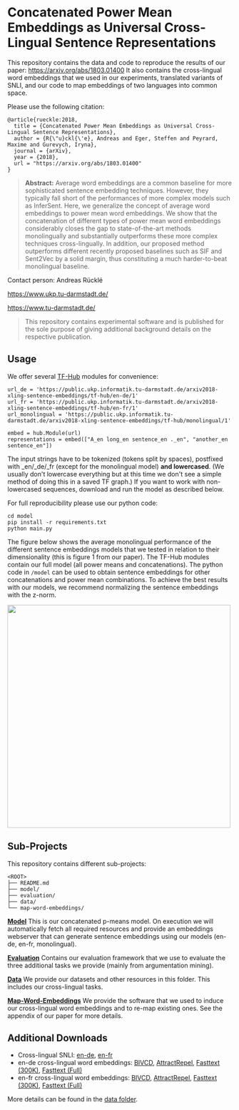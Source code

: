 # Concatenated Power Mean Embeddings as Universal Cross-Lingual Sentence Representations

This repository contains the data and code to reproduce the results of our paper: https://arxiv.org/abs/1803.01400 
It also contains the cross-lingual word embeddings that we used in our experiments, translated variants of SNLI, and our code to map embeddings of two languages into common space.

Please use the following citation:

```
@article{rueckle:2018,
  title = {Concatenated Power Mean Embeddings as Universal Cross-Lingual Sentence Representations},
  author = {R{\"u}ckl{\'e}, Andreas and Eger, Steffen and Peyrard, Maxime and Gurevych, Iryna},
  journal = {arXiv},
  year = {2018},
  url = "https://arxiv.org/abs/1803.01400"
}
```

> **Abstract:** Average word embeddings are a common baseline for more sophisticated sentence embedding techniques. However, they typically fall short of the performances of more complex models such as InferSent. Here, we generalize the concept of average word embeddings to power mean word embeddings. We show that the concatenation of different types of power mean word embeddings considerably closes the gap to state-of-the-art methods monolingually and substantially outperforms these more complex techniques cross-lingually. In addition, our proposed method outperforms different recently proposed baselines such as SIF and Sent2Vec by a solid margin, thus constituting a much harder-to-beat monolingual baseline.


Contact person: Andreas Rücklé

https://www.ukp.tu-darmstadt.de/

https://www.tu-darmstadt.de/


> This repository contains experimental software and is published for the sole purpose of giving additional background details on the respective publication. 


## Usage

We offer several [TF-Hub](https://www.tensorflow.org/hub/) modules for convenience:

```
url_de = 'https://public.ukp.informatik.tu-darmstadt.de/arxiv2018-xling-sentence-embeddings/tf-hub/en-de/1'
url_fr = 'https://public.ukp.informatik.tu-darmstadt.de/arxiv2018-xling-sentence-embeddings/tf-hub/en-fr/1'
url_monolingual = 'https://public.ukp.informatik.tu-darmstadt.de/arxiv2018-xling-sentence-embeddings/tf-hub/monolingual/1'

embed = hub.Module(url)
representations = embed(["A_en long_en sentence_en ._en", "another_en sentence_en"])
```

The input strings have to be tokenized (tokens split by spaces), postfixed with _en/_de/_fr (except for the monolingual model) **and lowercased**. (We usually don't lowercase everything but at this time we don't see a simple method of doing this in a saved TF graph.) If you want to work with non-lowercased sequences, download and run the model as described below.


For full reproducibility please use our python code:

```
cd model
pip install -r requirements.txt
python main.py
```


The figure below shows the average monolingual performance of the different sentence embeddings models that we tested in relation to their dimensionality (this is figure 1 from our paper). The TF-Hub modules contain our full model (all power means and concatenations). The python code in ```/model``` can be used to obtain sentence embeddings for other concatenations and power mean combinations. To achieve the best results with our models, we recommend normalizing the sentence embeddings with the z-norm.

<img src="https://github.com/UKPLab/arxiv2018-xling-sentence-embeddings/raw/master/figure-1.png?raw=true" width="500px">


## Sub-Projects

This repository contains different sub-projects:

```
<ROOT>
├── README.md
├── model/
├── evaluation/
├── data/
└── map-word-embeddings/
```

**[Model](model/)**
This is our concatenated p-means model. On execution we will automatically fetch all required resources and provide an embeddings webserver that can generate sentence embeddings using our models (en-de, en-fr, monolingual).

**[Evaluation](evaluation/)**
Contains our evaluation framework that we use to evaluate the three additional tasks we provide (mainly from argumentation mining).

**[Data](data/)**
We provide our datasets and other resources in this folder. This includes our cross-lingual tasks. 

**[Map-Word-Embeddings](map-word-embeddings/)**
We provide the software that we used to induce our cross-lingual word embeddings and to re-map existing ones. See the appendix of our paper for more details.



## Additional Downloads

  * Cross-lingual SNLI: [en-de](https://public.ukp.informatik.tu-darmstadt.de/arxiv2018-xling-sentence-embeddings/translated-snli/en-de-translated-snli-4x.zip), [en-fr](https://public.ukp.informatik.tu-darmstadt.de/arxiv2018-xling-sentence-embeddings/translated-snli/en-fr-translated-snli-4x.zip)
  * en-de cross-lingual word embeddings: [BIVCD](https://public.ukp.informatik.tu-darmstadt.de/arxiv2018-xling-sentence-embeddings/xling-wordembeddings/mapped_bivcd_en_de.txt.gz), [AttractRepel](https://public.ukp.informatik.tu-darmstadt.de/arxiv2018-xling-sentence-embeddings/xling-wordembeddings/mapped_attract_repel_en_de.txt.gz), [Fasttext (300K)](https://public.ukp.informatik.tu-darmstadt.de/arxiv2018-xling-sentence-embeddings/xling-wordembeddings/mapped_fasttext_300k_en_de.txt.gz), [Fasttext (Full)](https://public.ukp.informatik.tu-darmstadt.de/arxiv2018-xling-sentence-embeddings/xling-wordembeddings/mapped_fasttext_en_de.txt.gz)
  * en-fr cross-lingual word embeddings: [BIVCD](https://public.ukp.informatik.tu-darmstadt.de/arxiv2018-xling-sentence-embeddings/xling-wordembeddings/mapped_bivcd_en_fr.txt.gz), [AttractRepel](https://public.ukp.informatik.tu-darmstadt.de/arxiv2018-xling-sentence-embeddings/xling-wordembeddings/mapped_attract_repel_en_fr.txt.gz), [Fasttext (300K)](https://public.ukp.informatik.tu-darmstadt.de/arxiv2018-xling-sentence-embeddings/xling-wordembeddings/mapped_fasttext_300k_en_fr.txt.gz), [Fasttext (Full)](https://public.ukp.informatik.tu-darmstadt.de/arxiv2018-xling-sentence-embeddings/xling-wordembeddings/mapped_fasttext_en_fr.txt.gz)


More details can be found in the [data folder](data/).
